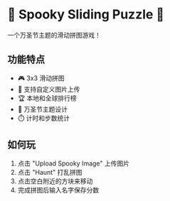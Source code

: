 # 🎃 Spooky Sliding Puzzle 👻

一个万圣节主题的滑动拼图游戏！

## 功能特点
- 🎮 3x3 滑动拼图
- 📸 支持自定义图片上传
- 🏆 本地和全球排行榜
- 🎨 万圣节主题设计
- ⏱️ 计时和步数统计

## 如何玩
1. 点击 "Upload Spooky Image" 上传图片
2. 点击 "Haunt" 打乱拼图
3. 点击空白附近的方块来移动
4. 完成拼图后输入名字保存分数
